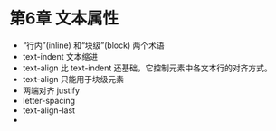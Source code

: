 # 第6章 文本属性

- “行内”(inline) 和“块级”(block) 两个术语
- text-indent 文本缩进
- text-align 比 text-indent 还基础，它控制元素中各文本行的对齐方式。
- text-align 只能用于块级元素
- 两端对齐 justify
- letter-spacing
- text-align-last
- 